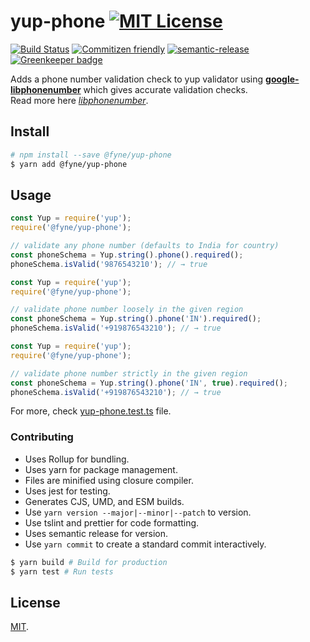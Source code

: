 # yup-phone [![MIT License](https://img.shields.io/badge/-MIT-56A902.svg?style=flat-square&maxAge=2592000 "MIT License")](LICENSE)

[![Build Status](https://travis-ci.org/abhisekp/yup-phone.svg?branch=master)](https://travis-ci.org/abhisekp/yup-phone)
[![Commitizen friendly](https://img.shields.io/badge/commitizen-friendly-brightgreen.svg)](http://commitizen.github.io/cz-cli/)
[![semantic-release](https://img.shields.io/badge/%20%20%F0%9F%93%A6%F0%9F%9A%80-semantic--release-e10079.svg)](https://github.com/semantic-release/semantic-release)
[![Greenkeeper badge](https://badges.greenkeeper.io/abhisekp/yup-phone.svg)](https://greenkeeper.io/)

<!-- ![![FOSSA](https://app.fossa.io/api/projects/git%2Bgithub.com/abhisekp/yup-phone.svg?type=shield)](https://app.fossa.com/reports/1f66512a-333d-428e-b620-fbac315d5a0e) -->
<!--
[![codecov](https://codecov.io/gh/abhisekp/yup-phone/branch/master/graph/badge.svg)](https://codecov.io/gh/abhisekp/yup-phone)
[![Coverage Status](https://coveralls.io/repos/github/abhisekp/yup-phone/badge.svg?branch=master)](https://coveralls.io/github/abhisekp/yup-phone?branch=master)
-->

Adds a phone number validation check to yup validator using [**google-libphonenumber**](https://www.npmjs.com/package/google-libphonenumber) which gives accurate validation checks.  
Read more here [*libphonenumber*](https://github.com/googlei18n/libphonenumber/blob/master/README.md#readme).

## Install

```sh
# npm install --save @fyne/yup-phone
$ yarn add @fyne/yup-phone
```

## Usage

```js
const Yup = require('yup');
require('@fyne/yup-phone');

// validate any phone number (defaults to India for country)
const phoneSchema = Yup.string().phone().required();
phoneSchema.isValid('9876543210'); // → true
```

```js
const Yup = require('yup');
require('@fyne/yup-phone');

// validate phone number loosely in the given region
const phoneSchema = Yup.string().phone('IN').required();
phoneSchema.isValid('+919876543210'); // → true
```

```js
const Yup = require('yup');
require('@fyne/yup-phone');

// validate phone number strictly in the given region
const phoneSchema = Yup.string().phone('IN', true).required();
phoneSchema.isValid('+919876543210'); // → true
```

For more, check [yup-phone.test.ts](src/yup-phone.test.ts) file.

### Contributing
- Uses Rollup for bundling.
- Uses yarn for package management.
- Files are minified using closure compiler.
- Uses jest for testing.
- Generates CJS, UMD, and ESM builds.
- Use `yarn version --major|--minor|--patch` to version.
- Use tslint and prettier for code formatting.
- Uses semantic release for version.
- Use `yarn commit` to create a standard commit interactively.

```sh
$ yarn build # Build for production
$ yarn test # Run tests
```

## License

[MIT](LICENSE).
